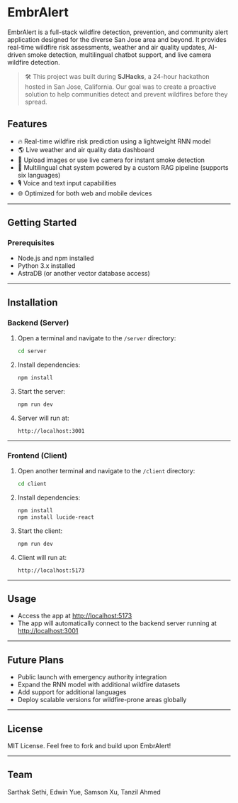 # EmbrAlert

EmbrAlert is a full-stack wildfire detection, prevention, and community alert application designed for the diverse San Jose area and beyond. It provides real-time wildfire risk assessments, weather and air quality updates, AI-driven smoke detection, multilingual chatbot support, and live camera wildfire detection.

> 🛠️ This project was built during **SJHacks**, a 24-hour hackathon hosted in San Jose, California. Our goal was to create a proactive solution to help communities detect and prevent wildfires before they spread.

## Features
- 🔥 Real-time wildfire risk prediction using a lightweight RNN model
- 🌎 Live weather and air quality data dashboard
- 📸 Upload images or use live camera for instant smoke detection
- 💬 Multilingual chat system powered by a custom RAG pipeline (supports six languages)
- 🎙️ Voice and text input capabilities
- 🌐 Optimized for both web and mobile devices
---

## Getting Started

### Prerequisites
- Node.js and npm installed
- Python 3.x installed
- AstraDB (or another vector database access)

---

## Installation

### Backend (Server)

1. Open a terminal and navigate to the `/server` directory:
    ```bash
    cd server
    ```

2. Install dependencies:
    ```bash
    npm install
    ```

3. Start the server:
    ```bash
    npm run dev
    ```

4. Server will run at:
    ```
    http://localhost:3001
    ```

---

### Frontend (Client)

1. Open another terminal and navigate to the `/client` directory:
    ```bash
    cd client
    ```

2. Install dependencies:
    ```bash
    npm install
    npm install lucide-react
    ```

3. Start the client:
    ```bash
    npm run dev
    ```

4. Client will run at:
    ```
    http://localhost:5173
    ```

---

## Usage
- Access the app at [http://localhost:5173](http://localhost:5173)
- The app will automatically connect to the backend server running at [http://localhost:3001](http://localhost:3001)

---

## Future Plans
- Public launch with emergency authority integration
- Expand the RNN model with additional wildfire datasets
- Add support for additional languages
- Deploy scalable versions for wildfire-prone areas globally

---

## License
MIT License. Feel free to fork and build upon EmbrAlert!


--- 

## Team

Sarthak Sethi, 
Edwin Yue,
Samson Xu, 
Tanzil Ahmed
